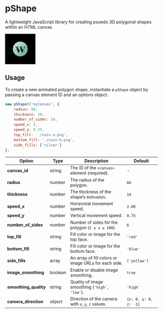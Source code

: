 # pShape

A lightweight JavaScript library for creating psuedo 3D polygonal shapes within an HTML canvas. 

![Looping GIF](https://raw.githubusercontent.com/blkbzt/pShapes/23ddbfc2677dc2feaf7bdf82e0b0c626775a936f/example.gif) 

## Usage

To create a new animated polygon shape, instantiate a `pShape` object by passing a canvas element ID and an options object.

```js
new pShape(('myCanvas', {
    radius: 80,
    thickness: 20,
    number_of_sides: 14,
    speed_x: 2,
    speed_y: 0.25,
    top_fill: './coin-a.png',
    bottom_fill: './coin-b.png',
    side_fills: ['silver']
};
```

| Option             | Type     | Description                                                                                   | Default               |
|--------------------|----------|-----------------------------------------------------------------------------------------------|-----------------------|
| **canvas_id**      | string   | The ID of the `<canvas>` element (required).                                                  | -                     |
| **radius**         | number   | The radius of the polygon.                                                                     | `60`                  |
| **thickness**      | number   | The thickness of the shape’s extrusion.                                                        | `14`                  |
| **speed_x**        | number   | Horizontal movement speed.                                                                     | `2.00`                |
| **speed_y**        | number   | Vertical movement speed.                                                                       | `0.75`                |
| **number_of_sides**| number   | Number of sides for the polygon (`2 ≤ x ≤ 100`).                                        | `6`                   |
| **top_fill**       | string   | Fill color or image for the top face.                                                          | `'red'`               |
| **bottom_fill**    | string   | Fill color or image for the bottom face.                                                       | `'blue'`              |
| **side_fills**     | array    | An array of fill colors or image URLs for each side.                                           | `['yellow']`          |
| **image_smoothing**| boolean  | Enable or disable image smoothing.                                                             | `true`                |
| **smoothing_quality** | string | Quality of image smoothing (`'high'`, `'low'`).                                                | `'high'`              |
| **camera_direction**| object  | Direction of the camera with `x`, `y`, `z` values.                                             | `{x: 0, y: 0, z: -1}` |
